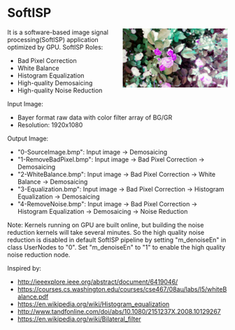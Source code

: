 <!-- #AG_DEMOAPP_HEADER_BEGIN# -->
# SoftISP
<img src="./Example.jpg" height="135px" style="float:right">

<!-- #AG_DEMOAPP_HEADER_END# -->
<!-- #AG_BRIEF_BEGIN# -->
It is a software-based image signal processing(SoftISP)  application optimized by GPU.
 SoftISP Roles:
 - Bad Pixel Correction
 - White Balance
 - Histogram Equalization
 - High-quality Demosaicing
 - High-quality Noise Reduction
<!-- #AG_BRIEF_END# -->

Input Image:
 - Bayer format raw data with color filter array of BG/GR
 - Resolution: 1920x1080

Output Image:
 - "0-SourceImage.bmp": Input image -> Demosaicing
 - "1-RemoveBadPixel.bmp": Input image -> Bad Pixel Correction -> Demosaicing
 - "2-WhiteBalance.bmp": Input image -> Bad Pixel Correction -> White Balance -> Demosaicing
 - "3-Equalization.bmp": Input image -> Bad Pixel Correction -> Histogram Equalization -> Demosaicing
 - "4-RemoveNoise.bmp": Input image -> Bad Pixel Correction -> Histogram Equalization -> Demosaicing -> Noise Reduction

Note:
Kernels running on GPU are built online, but building the noise reduction kernels will take several minutes. So the high quality noise reduction is disabled in default SoftISP pipeline by setting "m_denoiseEn" in class UserNodes to "0". Set "m_denoiseEn" to "1" to enable the high quality noise reduction node.

Inspired by:
 - http://ieeexplore.ieee.org/abstract/document/6419046/
 - https://courses.cs.washington.edu/courses/cse467/08au/labs/l5/whiteBalance.pdf
 - https://en.wikipedia.org/wiki/Histogram_equalization
 - http://www.tandfonline.com/doi/abs/10.1080/2151237X.2008.10129267
 - https://en.wikipedia.org/wiki/Bilateral_filter
<!-- #AG_DEMOAPP_COMMANDLINE_ARGUMENTS_BEGIN# -->
<!-- #AG_DEMOAPP_COMMANDLINE_ARGUMENTS_END# -->
